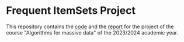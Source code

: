 # Frequent ItemSets Project

This repository contains the [code](https://github.com/Tortar/Frequent_ItemSets_Project/blob/main/Frequent_ItemSets.ipynb) and the [report](https://github.com/Tortar/Frequent_ItemSets_Project/blob/main/Frequent_ItemSets.pdf) for the project of the course "Algorithms for massive data" of the 2023/2024 academic year.
